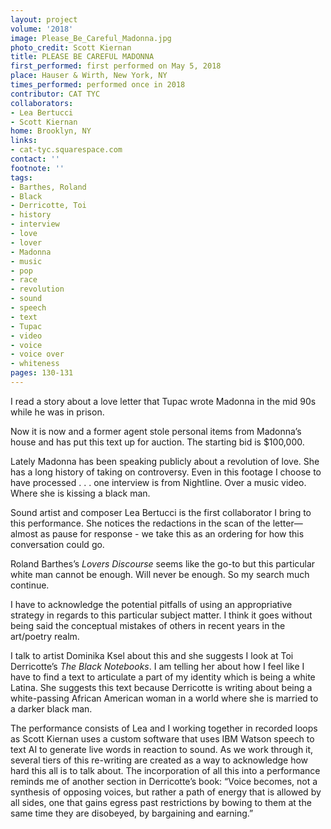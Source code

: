 ```yaml
---
layout: project
volume: '2018'
image: Please_Be_Careful_Madonna.jpg
photo_credit: Scott Kiernan
title: PLEASE BE CAREFUL MADONNA
first_performed: first performed on May 5, 2018
place: Hauser & Wirth, New York, NY
times_performed: performed once in 2018
contributor: CAT TYC
collaborators:
- Lea Bertucci
- Scott Kiernan
home: Brooklyn, NY
links:
- cat-tyc.squarespace.com
contact: ''
footnote: ''
tags:
- Barthes, Roland
- Black
- Derricotte, Toi
- history
- interview
- love
- lover
- Madonna
- music
- pop
- race
- revolution
- sound
- speech
- text
- Tupac
- video
- voice
- voice over
- whiteness
pages: 130-131
---
```




I read a story about a love letter that Tupac wrote Madonna in the mid 90s while he was in prison.

Now it is now and a former agent stole personal items from Madonna’s house and has put this text up for auction. The starting bid is $100,000.

Lately Madonna has been speaking publicly about a revolution of love. She has a long history of taking on controversy. Even in this footage I choose to have processed . . . one interview is from Nightline. Over a music video. Where she is kissing a black man.

Sound artist and composer Lea Bertucci is the first collaborator I bring to this performance. She notices the redactions in the scan of the letter—almost as pause for response - we take this as an ordering for how this conversation could go.

Roland Barthes’s _Lovers Discourse_ seems like the go-to but this particular white man cannot be enough. Will never be enough. So my search much continue.

I have to acknowledge the potential pitfalls of using an appropriative strategy in regards to this particular subject matter. I think it goes without being said the conceptual mistakes of others in recent years in the art/poetry realm.

I talk to artist Dominika Ksel about this and she suggests I look at Toi Derricotte’s _The Black Notebooks_. I am telling her about how I feel like I have to find a text to articulate a part of my identity which is being a white Latina. She suggests this text because Derricotte is writing about being a white-passing African American woman in a world where she is married to a darker black man.

The performance consists of Lea and I working together in recorded loops as Scott Kiernan uses a custom software that uses IBM Watson speech to text AI to generate live words in reaction to sound. As we work through it, several tiers of this re-writing are created as a way to acknowledge how hard this all is to talk about. The incorporation of all this into a performance reminds me of another section in Derricotte’s book: “Voice becomes, not a synthesis of opposing voices, but rather a path of energy that is allowed by all sides, one that gains egress past restrictions by bowing to them at the same time they are disobeyed, by bargaining and earning.”
